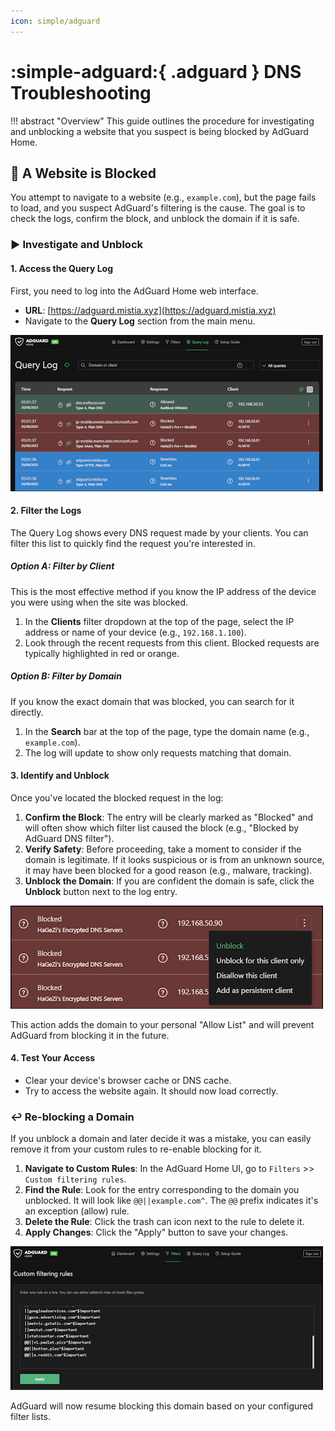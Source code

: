 ```yaml
---
icon: simple/adguard
---
```


# :simple-adguard:{ .adguard } DNS Troubleshooting

!!! abstract "Overview"
    This guide outlines the procedure for investigating and unblocking a website that you suspect is being blocked by AdGuard Home.

## 🤔 A Website is Blocked

You attempt to navigate to a website (e.g., `example.com`), but the page fails to load, and you suspect AdGuard's filtering is the cause. The goal is to check the logs, confirm the block, and unblock the domain if it is safe.

### ▶️ Investigate and Unblock

#### 1. Access the Query Log

First, you need to log into the AdGuard Home web interface.

- **URL**: [https://adguard.mistia.xyz](https://adguard.mistia.xyz)
- Navigate to the **Query Log** section from the main menu.

![AdGuard Home Query Log](../images/procedures/dns-troubleshooting/query-log.png)

#### 2. Filter the Logs

The Query Log shows every DNS request made by your clients. You can filter this list to quickly find the request you're interested in.

##### Option A: Filter by Client

This is the most effective method if you know the IP address of the device you were using when the site was blocked.

1. In the **Clients** filter dropdown at the top of the page, select the IP address or name of your device (e.g., `192.168.1.100`).
2. Look through the recent requests from this client. Blocked requests are typically highlighted in red or orange.

##### Option B: Filter by Domain

If you know the exact domain that was blocked, you can search for it directly.

1. In the **Search** bar at the top of the page, type the domain name (e.g., `example.com`).
2. The log will update to show only requests matching that domain.

#### 3. Identify and Unblock

Once you've located the blocked request in the log:

1. **Confirm the Block**: The entry will be clearly marked as "Blocked" and will often show which filter list caused the block (e.g., "Blocked by AdGuard DNS filter").
2. **Verify Safety**: Before proceeding, take a moment to consider if the domain is legitimate. If it looks suspicious or is from an unknown source, it may have been blocked for a good reason (e.g., malware, tracking).
3. **Unblock the Domain**: If you are confident the domain is safe, click the **Unblock** button next to the log entry.

![AdGuard Unblock Button](../images/procedures/dns-troubleshooting/unblock.png)  

This action adds the domain to your personal "Allow List" and will prevent AdGuard from blocking it in the future.

#### 4. Test Your Access

- Clear your device's browser cache or DNS cache.
- Try to access the website again. It should now load correctly.

### ↩️ Re-blocking a Domain

If you unblock a domain and later decide it was a mistake, you can easily remove it from your custom rules to re-enable blocking for it.

1. **Navigate to Custom Rules**: In the AdGuard Home UI, go to `Filters` >> `Custom filtering rules`.
2. **Find the Rule**: Look for the entry corresponding to the domain you unblocked. It will look like `@@||example.com^`. The `@@` prefix indicates it's an exception (allow) rule.
3. **Delete the Rule**: Click the trash can icon next to the rule to delete it.
4. **Apply Changes**: Click the "Apply" button to save your changes.

![AdGuard Custom Rules](../images/procedures/dns-troubleshooting/custom-filtering.png)

AdGuard will now resume blocking this domain based on your configured filter lists.
